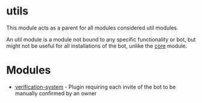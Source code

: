 # utils

This module acts as a parent for all modules considered util modules.

An util module is a module not bound to any specific functionality or bot, but might not be useful for all installations
of the bot, unlike the [core](../core) module.

# Modules

- [verification-system](verification-system) - Plugin requiring each invite of the bot to be manually confirmed by an owner
